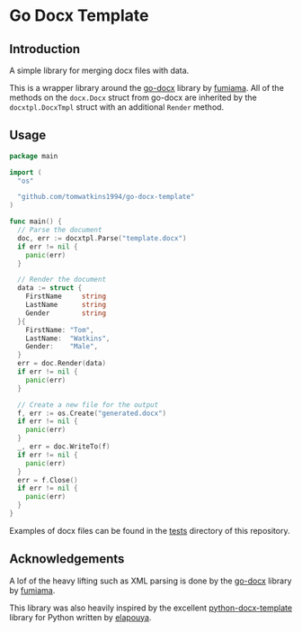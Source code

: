 # Go Docx Template

## Introduction

A simple library for merging docx files with data.

This is a wrapper library around the [go-docx](https://github.com/fumiama/go-docx) library by [fumiama](https://github.com/fumiama). All of the methods on the `docx.Docx` struct from go-docx are inherited by the `docxtpl.DocxTmpl` struct with an additional `Render` method.

## Usage

```go
package main

import (
  "os"

  "github.com/tomwatkins1994/go-docx-template"
)

func main() {
  // Parse the document
  doc, err := docxtpl.Parse("template.docx")
  if err != nil {
    panic(err)
  }

  // Render the document
  data := struct {
    FirstName     string
    LastName      string
    Gender        string
  }{
    FirstName: "Tom",
    LastName:  "Watkins",
    Gender:    "Male",
  }
  err = doc.Render(data)
  if err != nil {
    panic(err)
  }

  // Create a new file for the output
  f, err := os.Create("generated.docx")
  if err != nil {
    panic(err)
  }
  _, err = doc.WriteTo(f)
  if err != nil {
    panic(err)
  }
  err = f.Close()
  if err != nil {
    panic(err)
  }
}
```
Examples of docx files can be found in the [tests](https://github.com/tomwatkins1994/go-docx-template/tree/main/test_templates) directory of this repository.

## Acknowledgements

A lof of the heavy lifting such as XML parsing is done by the [go-docx](https://github.com/fumiama/go-docx) library by [fumiama](https://github.com/fumiama).

This library was also heavily inspired by the excellent [python-docx-template](https://github.com/elapouya/python-docx-template) library for Python written by [elapouya](https://github.com/elapouya).
